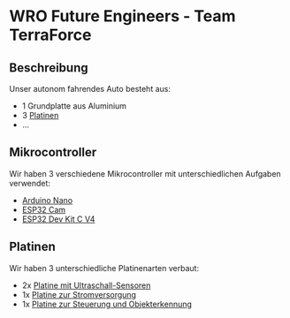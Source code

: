 # WRO Future Engineers - Team TerraForce

## Beschreibung
Unser autonom fahrendes Auto besteht aus:
* 1 Grundplatte aus Aluminium
* 3 [Platinen](#platinen)
* ...

## Mikrocontroller
Wir haben 3 verschiedene Mikrocontroller mit unterschiedlichen Aufgaben verwendet:
* [Arduino Nano](</src/WRO Servo/README_DE.md>)
* [ESP32 Cam](</src/WRO Camera/README_DE.md>)
* [ESP32 Dev Kit C V4](</src/WRO Main/README_DE.md>)

## Platinen
Wir haben 3 unterschiedliche Platinenarten verbaut:
* 2x [Platine mit Ultraschall-Sensoren](/doc/PCBs/UltraSonic/README_DE.md)
* 1x [Platine zur Stromversorgung](/doc/PCBs/Power/README_DE.md)
* 1x [Platine zur Steuerung und Objekterkennung](/doc/PCBs/Control/README_DE.md)